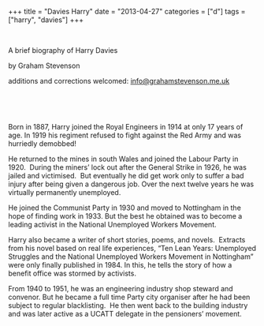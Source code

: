 +++
title = "Davies Harry"
date = "2013-04-27"
categories = ["d"]
tags = ["harry", "davies"]
+++

 

A brief biography of Harry Davies

by Graham Stevenson

additions and corrections welcomed: info@grahamstevenson.me.uk

 

 

Born in 1887, Harry joined the Royal Engineers in 1914 at only 17 years of age. In 1919 his regiment refused to fight against the Red Army and was hurriedly demobbed!

He returned to the mines in south Wales and joined the Labour Party in 1920.  During the miners’ lock out after the General Strike in 1926, he was jailed and victimised.  But eventually he did get work only to suffer a bad injury after being given a dangerous job. Over the next twelve years he was virtually permanently unemployed.    

He joined the Communist Party in 1930 and moved to Nottingham in the hope of finding work in 1933. But the best he obtained was to become a leading activist in the National Unemployed Workers Movement.

Harry also became a writer of short stories, poems, and novels.  Extracts from his novel based on real life experiences, “Ten Lean Years: Unemployed Struggles and the National Unemployed Workers Movement in Nottingham” were only finally published in 1984. In this, he tells the story of how a benefit office was stormed by activists.

From 1940 to 1951, he was an engineering industry shop steward and convenor. But he became a full time Party city organiser after he had been subject to regular blacklisting.  He then went back to the building industry and was later active as a UCATT delegate in the pensioners’ movement.
